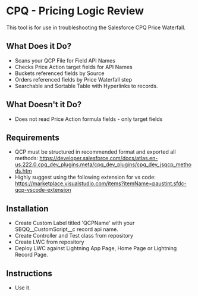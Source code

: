 # CPQ - Pricing Logic Review

This tool is for use in troubleshooting the Salesforce CPQ Price Waterfall.  

## What Does it Do?
- Scans your QCP File for Field API Names
- Checks Price Action target fields for API Names
- Buckets referenced fields by Source
- Orders referenced fields by Price Waterfall step
- Searchable and Sortable Table with Hyperlinks to records.

## What Doesn't it Do?
- Does not read Price Action formula fields - only target fields

## Requirements
- QCP must be structured in recommended format and exported all methods:  https://developer.salesforce.com/docs/atlas.en-us.222.0.cpq_dev_plugins.meta/cpq_dev_plugins/cpq_dev_jsqcp_methods.htm
- Highly suggest using the following extension for vs code:  https://marketplace.visualstudio.com/items?itemName=paustint.sfdc-qcp-vscode-extension


## Installation
- Create Custom Label titled 'QCPName' with your SBQQ__CustomScript__c record api name.
- Create Controller and Test class from repository
- Create LWC from repository
- Deploy LWC against Lightning App Page, Home Page or Lightning Record Page.

## Instructions
- Use it.
